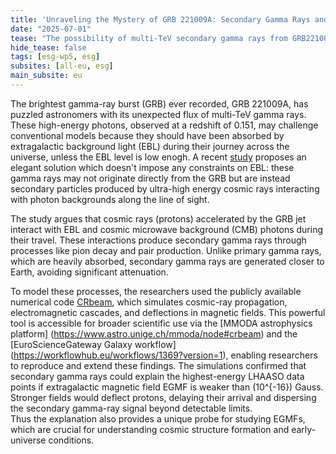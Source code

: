 ```yaml
---
title: 'Unraveling the Mystery of GRB 221009A: Secondary Gamma Rays and Cosmic Magnetic Field'
date: "2025-07-01"
tease: "The possibility of multi-TeV secondary gamma rays from GRB221009A"
hide_tease: false
tags: [esg-wp5, esg]
subsites: [all-eu, esg]
main_subsite: eu
---
```


The brightest gamma-ray burst (GRB) ever recorded, GRB 221009A, has puzzled astronomers with its unexpected flux of multi-TeV gamma rays. These high-energy photons, observed at a redshift of 0.151, may challenge conventional models because they should have been absorbed by extragalactic background light (EBL) during their journey across the universe, unless the EBL level is low enogh. A recent [study](https://doi.org/10.48550/arXiv.2405.05402) proposes an elegant solution which doesn't impose any constraints on EBL: these gamma rays may not originate directly from the GRB but are instead secondary particles produced by ultra-high energy cosmic rays interacting with photon backgrounds along the line of sight.  
 
The study argues that cosmic rays (protons) accelerated by the GRB jet interact with EBL and cosmic microwave background (CMB) photons during their travel. These interactions produce secondary gamma rays through processes like pion decay and pair production. Unlike primary gamma rays, which are heavily absorbed, secondary gamma rays are generated closer to Earth, avoiding significant attenuation.  

To model these processes, the researchers used the publicly available numerical code [CRbeam](https://github.com/okolo/mcray/tree/main/src/app/crbeam), which simulates cosmic-ray propagation, electromagnetic cascades, and deflections in magnetic fields. This powerful tool is accessible for broader scientific use via the [MMODA astrophysics platform] (https://www.astro.unige.ch/mmoda/node#crbeam) and the [EuroScienceGateway Galaxy workflow] (https://workflowhub.eu/workflows/1369?version=1), enabling researchers to reproduce and extend these findings.
The simulations confirmed that secondary gamma rays could explain the highest-energy LHAASO data points if extragalactic magnetic field EGMF is weaker than \(10^{-16}\) Gauss. Stronger fields would deflect protons, delaying their arrival and dispersing the secondary gamma-ray signal beyond detectable limits.  
Thus the explanation also provides a unique probe for studying EGMFs, which are crucial for understanding cosmic structure formation and early-universe conditions.

